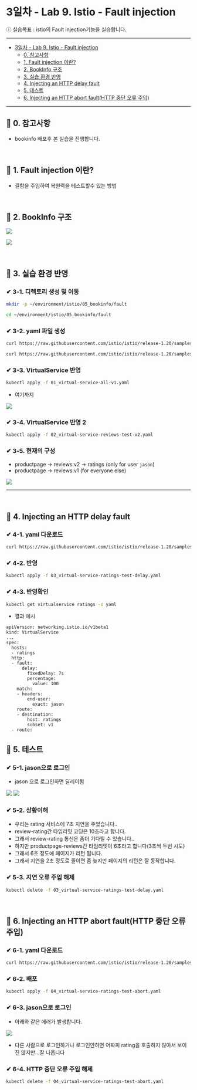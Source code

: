 # 3일차 - Lab 9. Istio - Fault injection

ⓘ 실습목표 : istio의 Fault injection기능을 실습합니다.

---

- [3일차 - Lab 9. Istio - Fault injection](#3일차---lab-9.-istio---fault-injection)
  - [0. 참고사항](#🔴-0.-참고사항)
  - [1. Fault injection 이란?](#🔴-1.-fault-injection-이란%3F)
  - [2. BookInfo 구조](#🔴-2.-bookinfo-구조)
  - [3. 실습 환경 반영](#🔴-3.-실습-환경-반영)
  - [4. Injecting an HTTP delay fault](#🔴-4.-injecting-an-http-delay-fault)
  - [5. 테스트](#🔴-5.-테스트)
  - [6. Injecting an HTTP abort fault(HTTP 중단 오류 주입)](<#🔴-6.-injecting-an-http-abort-fault(http-중단-오류-주입)>)

---

## 🔴 0. 참고사항

- bookinfo 배포후 본 실습을 진행합니다.

<br>

## 🔴 1. Fault injection 이란?

- 결함을 주입하여 복원력을 테스트할수 있는 방법

<br>

## 🔴 2. BookInfo 구조

![](../images/189.png)

![](../images/193.png)

<br>

## 🔴 3. 실습 환경 반영

### ✔ 3-1. 디렉토리 생성 및 이동

```bash
mkdir -p ~/environment/istio/05_bookinfo/fault
```

```bash
cd ~/environment/istio/05_bookinfo/fault
```

### ✔ 3-2. yaml 파일 생성

```bash
curl https://raw.githubusercontent.com/istio/istio/release-1.20/samples/bookinfo/networking/virtual-service-all-v1.yaml > 01_virtual-service-all-v1.yaml
```

```bash
curl https://raw.githubusercontent.com/istio/istio/release-1.20/samples/bookinfo/networking/virtual-service-reviews-test-v2.yaml > 02_virtual-service-reviews-test-v2.yaml
```

### ✔ 3-3. VirtualService 반영

```bash
kubectl apply -f 01_virtual-service-all-v1.yaml
```

- 여기까지

![](../images/192.png)

### ✔ 3-4. VirtualService 반영 2

```bash
kubectl apply -f 02_virtual-service-reviews-test-v2.yaml
```

### ✔ 3-5. 현재의 구성

- productpage → reviews:v2 → ratings (only for user `jason`)
- productpage → reviews:v1 (for everyone else)

![](../images/189.png)

---

<br>

## 🔴 4. Injecting an HTTP delay fault

### ✔ 4-1. yaml 다운로드

```bash
curl https://raw.githubusercontent.com/istio/istio/release-1.20/samples/bookinfo/networking/virtual-service-ratings-test-delay.yaml > 03_virtual-service-ratings-test-delay.yaml
```

### ✔ 4-2. 반영

```bash
kubectl apply -f 03_virtual-service-ratings-test-delay.yaml
```

### ✔ 4-3. 반영확인

```bash
kubectl get virtualservice ratings -o yaml
```

- 결과 예시

```
apiVersion: networking.istio.io/v1beta1
kind: VirtualService
...
spec:
  hosts:
  - ratings
  http:
  - fault:
      delay:
        fixedDelay: 7s
        percentage:
          value: 100
    match:
    - headers:
        end-user:
          exact: jason
    route:
    - destination:
        host: ratings
        subset: v1
  - route:
```

## 🔴 5. 테스트

### ✔ 5-1. jason으로 로그인

- jason 으로 로그인하면 딜레이됨

![](../images/190.png)
![](../images/191.png)

### ✔ 5-2. 상황이해

- 우리는 rating 서비스에 7초 지연을 주었습니다..
- review-rating간 타임리밋 코딩은 10초라고 합니다.
- 그래서 review-rating 통신은 좀더 기다릴 수 있습니다..
- 하지만 productpage-reviews간 타임리밋이 6초라고 합니다(3초씩 두번 시도)
- 그래서 6초 정도에 페이지가 리턴 됩니다.
- 그래서 지연을 2초 정도로 줄이면 좀 늦지만 페이지의 리턴은 잘 동작합니다.

### ✔ 5-3. 지연 오류 주입 해제

```bash
kubectl delete -f 03_virtual-service-ratings-test-delay.yaml
```

<br>

## 🔴 6. Injecting an HTTP abort fault(HTTP 중단 오류 주입)

### ✔ 6-1. yaml 다운로드

```bash
curl https://raw.githubusercontent.com/istio/istio/release-1.20/samples/bookinfo/networking/virtual-service-ratings-test-abort.yaml > 04_virtual-service-ratings-test-abort.yaml
```

### ✔ 6-2. 배포

```bash
kubectl apply -f 04_virtual-service-ratings-test-abort.yaml
```

### ✔ 6-3. jason으로 로그인

- 아래와 같은 에러가 발생합니다.

![](../images/194.png)

- 다른 사람으로 로그인하거나 로그인안하면 어짜피 rating을 호출하지 않아서 보이진 않지만...잘 나옵니다

### ✔ 6-4. HTTP 중단 오류 주입 해제

```bash
kubectl delete -f 04_virtual-service-ratings-test-abort.yaml
```
